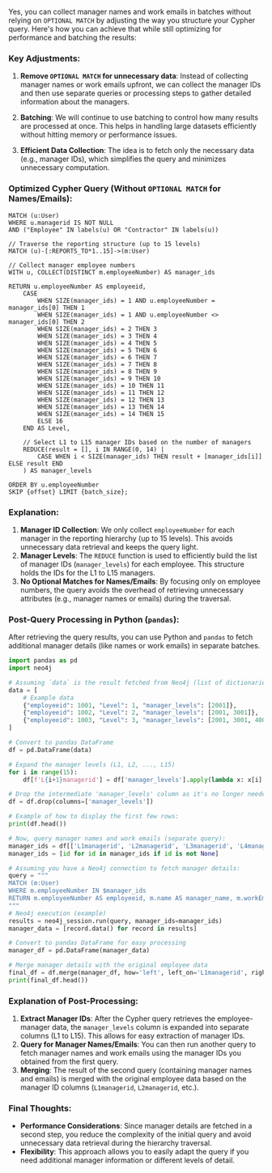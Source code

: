 Yes, you can collect manager names and work emails in batches without relying on `OPTIONAL MATCH` by adjusting the way you structure your Cypher query. Here's how you can achieve that while still optimizing for performance and batching the results:

### Key Adjustments:

1. **Remove `OPTIONAL MATCH` for unnecessary data**: Instead of collecting manager names or work emails upfront, we can collect the manager IDs and then use separate queries or processing steps to gather detailed information about the managers.

2. **Batching**: We will continue to use batching to control how many results are processed at once. This helps in handling large datasets efficiently without hitting memory or performance issues.

3. **Efficient Data Collection**: The idea is to fetch only the necessary data (e.g., manager IDs), which simplifies the query and minimizes unnecessary computation.

### Optimized Cypher Query (Without `OPTIONAL MATCH` for Names/Emails):

```cypher
MATCH (u:User)
WHERE u.managerid IS NOT NULL 
AND ("Employee" IN labels(u) OR "Contractor" IN labels(u))

// Traverse the reporting structure (up to 15 levels)
MATCH (u)-[:REPORTS_TO*1..15]->(m:User)

// Collect manager employee numbers
WITH u, COLLECT(DISTINCT m.employeeNumber) AS manager_ids

RETURN u.employeeNumber AS employeeid,
    CASE 
        WHEN SIZE(manager_ids) = 1 AND u.employeeNumber = manager_ids[0] THEN 1
        WHEN SIZE(manager_ids) = 1 AND u.employeeNumber <> manager_ids[0] THEN 2
        WHEN SIZE(manager_ids) = 2 THEN 3
        WHEN SIZE(manager_ids) = 3 THEN 4
        WHEN SIZE(manager_ids) = 4 THEN 5
        WHEN SIZE(manager_ids) = 5 THEN 6
        WHEN SIZE(manager_ids) = 6 THEN 7
        WHEN SIZE(manager_ids) = 7 THEN 8
        WHEN SIZE(manager_ids) = 8 THEN 9
        WHEN SIZE(manager_ids) = 9 THEN 10
        WHEN SIZE(manager_ids) = 10 THEN 11
        WHEN SIZE(manager_ids) = 11 THEN 12
        WHEN SIZE(manager_ids) = 12 THEN 13
        WHEN SIZE(manager_ids) = 13 THEN 14
        WHEN SIZE(manager_ids) = 14 THEN 15
        ELSE 16
    END AS Level,

    // Select L1 to L15 manager IDs based on the number of managers
    REDUCE(result = [], i IN RANGE(0, 14) | 
        CASE WHEN i < SIZE(manager_ids) THEN result + [manager_ids[i]] ELSE result END
    ) AS manager_levels

ORDER BY u.employeeNumber
SKIP {offset} LIMIT {batch_size};
```

### Explanation:
1. **Manager ID Collection**: We only collect `employeeNumber` for each manager in the reporting hierarchy (up to 15 levels). This avoids unnecessary data retrieval and keeps the query light.
2. **Manager Levels**: The `REDUCE` function is used to efficiently build the list of manager IDs (`manager_levels`) for each employee. This structure holds the IDs for the L1 to L15 managers.
3. **No Optional Matches for Names/Emails**: By focusing only on employee numbers, the query avoids the overhead of retrieving unnecessary attributes (e.g., manager names or emails) during the traversal.

### Post-Query Processing in Python (`pandas`):

After retrieving the query results, you can use Python and `pandas` to fetch additional manager details (like names or work emails) in separate batches.

```python
import pandas as pd
import neo4j

# Assuming `data` is the result fetched from Neo4j (list of dictionaries)
data = [
    # Example data
    {"employeeid": 1001, "Level": 1, "manager_levels": [2001]},
    {"employeeid": 1002, "Level": 2, "manager_levels": [2001, 3001]},
    {"employeeid": 1003, "Level": 3, "manager_levels": [2001, 3001, 4001]},
]

# Convert to pandas DataFrame
df = pd.DataFrame(data)

# Expand the manager levels (L1, L2, ..., L15)
for i in range(15):
    df[f'L{i+1}managerid'] = df['manager_levels'].apply(lambda x: x[i] if i < len(x) else None)

# Drop the intermediate 'manager_levels' column as it's no longer needed
df = df.drop(columns=['manager_levels'])

# Example of how to display the first few rows:
print(df.head())

# Now, query manager names and work emails (separate query):
manager_ids = df[['L1managerid', 'L2managerid', 'L3managerid', 'L4managerid', 'L5managerid']].values.flatten()
manager_ids = [id for id in manager_ids if id is not None]

# Assuming you have a Neo4j connection to fetch manager details:
query = """
MATCH (m:User)
WHERE m.employeeNumber IN $manager_ids
RETURN m.employeeNumber AS employeeid, m.name AS manager_name, m.workEmail AS manager_email
"""
# Neo4j execution (example)
results = neo4j_session.run(query, manager_ids=manager_ids)
manager_data = [record.data() for record in results]

# Convert to pandas DataFrame for easy processing
manager_df = pd.DataFrame(manager_data)

# Merge manager details with the original employee data
final_df = df.merge(manager_df, how='left', left_on='L1managerid', right_on='employeeid', suffixes=('', '_L1'))
print(final_df.head())
```

### Explanation of Post-Processing:
1. **Extract Manager IDs**: After the Cypher query retrieves the employee-manager data, the `manager_levels` column is expanded into separate columns (L1 to L15). This allows for easy extraction of manager IDs.
2. **Query for Manager Names/Emails**: You can then run another query to fetch manager names and work emails using the manager IDs you obtained from the first query.
3. **Merging**: The result of the second query (containing manager names and emails) is merged with the original employee data based on the manager ID columns (`L1managerid`, `L2managerid`, etc.).

### Final Thoughts:
- **Performance Considerations**: Since manager details are fetched in a second step, you reduce the complexity of the initial query and avoid unnecessary data retrieval during the hierarchy traversal.
- **Flexibility**: This approach allows you to easily adapt the query if you need additional manager information or different levels of detail.
